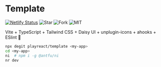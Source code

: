 # Template

[![Netlify Status](https://api.netlify.com/api/v1/badges/c3e9a52c-b179-4886-869b-e70ca90767a5/deploy-status)](https://app.netlify.com/sites/playreact-template/deploys)
![Star](https://img.shields.io/github/stars/playreact/template?style=flat)
![Fork](https://img.shields.io/github/forks/playreact/template?style=flat)
![MIT](https://img.shields.io/github/license/playreact/template?style=flat)

Vite + TypeScript + Tailwind CSS + Daisy UI + unplugin-icons + ahooks + ESlint 🤏

```sh
npx degit playreact/template <my-app>
cd <my-app>
ni  # npm i -g @antfu/ni
nr dev
```
